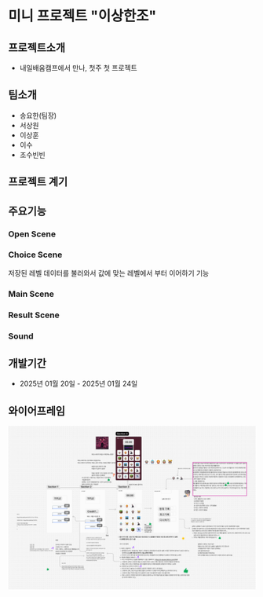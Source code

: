 # 미니 프로젝트 "이상한조"


## 프로젝트소개
- 내일배움캠프에서 만나, 첫주 첫 프로젝트


## 팀소개
- 송요한(팀장)
- 서상원
- 이상훈
- 이수
- 조수빈빈

## 프로젝트 계기


## 주요기능

### **Open Scene**


### **Choice Scene**
저장된 레벨 데이터를 불러와서 값에 맞는 레벨에서 부터 이어하기 기능

### **Main Scene**


### **Result Scene**


### **Sound**

## 개발기간
- 2025년 01월 20일 - 2025년 01월 24일


## 와이어프레임

![alt text](wireframe.png)